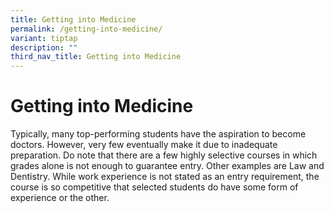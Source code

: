 ```yaml
---
title: Getting into Medicine
permalink: /getting-into-medicine/
variant: tiptap
description: ""
third_nav_title: Getting into Medicine
---
```

<h1>Getting into&nbsp;Medicine</h1>
<p>Typically, many top-performing students have the aspiration to become
doctors. However, very few eventually make it due to inadequate preparation.
Do note that there are a few highly selective courses in which grades alone
is not enough to guarantee entry. Other&nbsp;examples are&nbsp;Law and
Dentistry. While work experience is not stated as an entry requirement,
the course is so competitive that selected students do&nbsp;have some form
of experience or the other.</p>